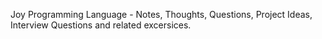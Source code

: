 Joy Programming Language - Notes, Thoughts, Questions, Project Ideas, Interview Questions and related excersices. 
